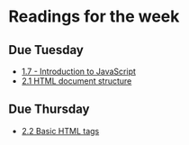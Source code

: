# Readings for the week
## Due Tuesday
* [1.7 - Introduction to JavaScript](https://learn.zybooks.com/zybook/UNCOBACS200SanchezSpring2022/chapter/1/section/7)
* [2.1 HTML document structure](https://learn.zybooks.com/zybook/UNCOBACS200SanchezSpring2022/chapter/2/section/1)
## Due Thursday
* [2.2 Basic HTML tags](https://learn.zybooks.com/zybook/UNCOBACS200SanchezSpring2022/chapter/2/section/2)
